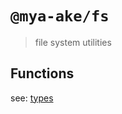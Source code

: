 # `@mya-ake/fs`

> file system utilities

## Functions

see: [types](https://github.com/mya-ake/shared/packages/fs/dist)
